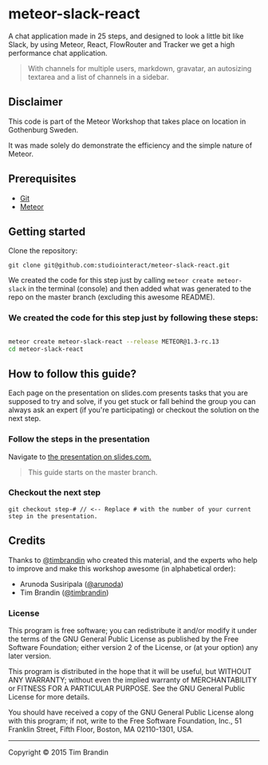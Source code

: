 # meteor-slack-react

A chat application made in 25 steps, and designed to look a little bit like Slack,
by using Meteor, React, FlowRouter and Tracker we get a high performance chat application.

> With channels for multiple users, markdown, gravatar, an autosizing textarea and a list of channels in a sidebar.

## Disclaimer

This code is part of the Meteor Workshop that takes place on location in Gothenburg Sweden.

It was made solely do demonstrate the efficiency and the simple nature of Meteor.

## Prerequisites

* [Git](http://git-scm.com/book/en/v2/Getting-Started-Installing-Git)
* [Meteor](https://www.meteor.com/install)

## Getting started

Clone the repository:

```
git clone git@github.com:studiointeract/meteor-slack-react.git
```

We created the code for this step just by calling ```meteor create meteor-slack``` in the terminal (console) and then added what was generated to the repo on the master branch (excluding this awesome README).

### We created the code for this step just by following these steps:

```bash

meteor create meteor-slack-react --release METEOR@1.3-rc.13
cd meteor-slack-react

```

## How to follow this guide?

Each page on the presentation on slides.com presents tasks that you are supposed to try and solve, if you get stuck or fall behind the group you can always ask an expert (if you're participating) or checkout the solution on the next step.

### Follow the steps in the presentation

Navigate to [the presentation on slides.com.](https://slides.com/timbrandin/meteor-slack-react)

> This guide starts on the master branch.

### Checkout the next step

```
git checkout step-# // <-- Replace # with the number of your current step in the presentation.
```

## Credits

Thanks to [@timbrandin](https://twitter.com/timbrandin) who created this material, and the experts who help to improve and make this workshop awesome (in alphabetical order):

* Arunoda Susiripala ([@arunoda](https://twitter.com/arunoda))
* Tim Brandin ([@timbrandin](https://twitter.com/timbrandin))

### License

This program is free software; you can redistribute it and/or
modify it under the terms of the GNU General Public License
as published by the Free Software Foundation; either version 2
of the License, or (at your option) any later version.

This program is distributed in the hope that it will be useful,
but WITHOUT ANY WARRANTY; without even the implied warranty of
MERCHANTABILITY or FITNESS FOR A PARTICULAR PURPOSE.  See the
GNU General Public License for more details.

You should have received a copy of the GNU General Public License
along with this program; if not, write to the Free Software
Foundation, Inc., 51 Franklin Street, Fifth Floor, Boston,
MA  02110-1301, USA.

-------

Copyright © 2015 Tim Brandin
